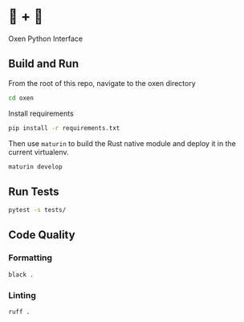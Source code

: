 # 🐂 + 🐍

Oxen Python Interface

## Build and Run

From the root of this repo, navigate to the oxen directory

```bash
cd oxen
```

Install requirements

```bash
pip install -r requirements.txt
```

Then use `maturin` to build the Rust native module and deploy it in the current virtualenv.

```bash
maturin develop
```

## Run Tests

```bash
pytest -s tests/
```

## Code Quality

### Formatting

```bash
black .
```

### Linting

```bash
ruff .
```

